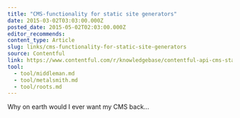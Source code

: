 ```yaml
---
title: "CMS-functionality for static site generators"
date: 2015-03-02T03:03:00.000Z
posted_date: 2015-05-02T02:03:00.000Z
editor_recommends:
content_type: Article
slug: links/cms-functionality-for-static-site-generators
source: Contentful
link: https://www.contentful.com/r/knowledgebase/contentful-api-cms-static-site-generators/
tool:
  - tool/middleman.md
  - tool/metalsmith.md
  - tool/roots.md
---
```

Why on earth would I ever want my CMS back...



